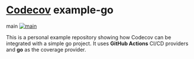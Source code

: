 # [Codecov](https://codecov.io) example-go
<!-- [![codecov](https://codecov.io/gh/codecov/example-go/branch/main/graph/badge.svg?token=tNKcOjlxLo)](https://codecov.io/gh/codecov/example-go)
[![FOSSA Status](https://app.fossa.com/api/projects/git%2Bgithub.com%2Fcodecov%2Fexample-go.svg?type=shield)](https://app.fossa.com/projects/git%2Bgithub.com%2Fcodecov%2Fexample-go?ref=badge_shield) -->


main [![main](https://codecov.io/gh/ANiRuDdHa1211/example-go/graph/badge.svg?token=6L7ZWBFBT4)](https://codecov.io/gh/ANiRuDdHa1211/example-go)


This is a personal example repository showing how Codecov can be integrated with a simple go project. It uses **GitHub Actions** CI/CD providers and **go** as the coverage provider.

